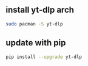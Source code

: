 ## install yt-dlp arch
```bash
sudo pacman -S yt-dlp
```

## update with pip
```bash
pip install --upgrade yt-dlp
```
